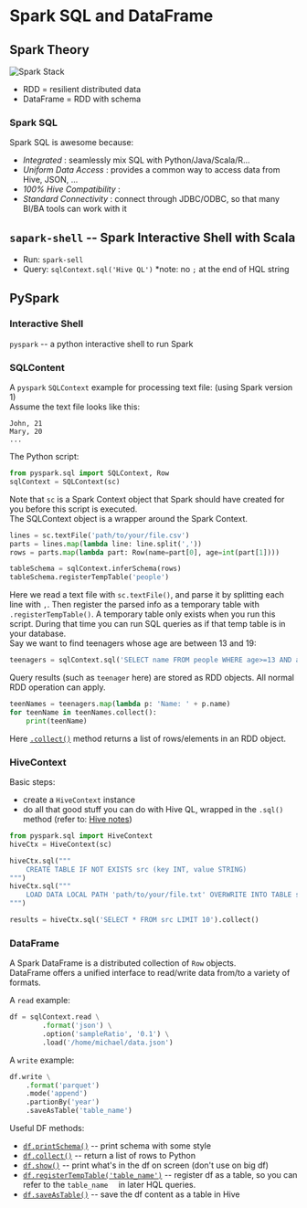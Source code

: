 # Spark SQL and DataFrame

## Spark Theory
![Spark Stack](https://dhenschen.files.wordpress.com/2015/06/spark-2015-vision.jpg)  
- RDD = resilient distributed data 
- DataFrame = RDD with schema

### Spark SQL  
Spark SQL is awesome because:
- *Integrated* : seamlessly mix SQL with Python/Java/Scala/R...
- *Uniform Data Access* : provides a common way to access data from Hive, JSON, ...  
- *100% Hive Compatibility* : 
- *Standard Connectivity* : connect through JDBC/ODBC, so that many BI/BA tools can work with it

## `sapark-shell` -- Spark Interactive Shell with Scala  
- Run: `spark-sell`  
- Query: `sqlContext.sql('Hive QL')` *note: no `;` at the end of HQL string  




## PySpark 
### Interactive Shell  
`pyspark` -- a python interactive shell to run Spark

### SQLContent

A `pyspark` `SQLContext` example for processing text file:  (using Spark version 1)  
Assume the text file looks like this:
```text
John, 21
Mary, 20
...
```
The  Python script:
```python
from pyspark.sql import SQLContext, Row
sqlContext = SQLContext(sc)
```
Note that `sc` is a Spark Context object that Spark should have created for you before this script is executed.  
The SQLContext object is a wrapper around the Spark Context.
```python
lines = sc.textFile('path/to/your/file.csv')
parts = lines.map(lambda line: line.split(','))
rows = parts.map(lambda part: Row(name=part[0], age=int(part[1])))

tableSchema = sqlContext.inferSchema(rows)
tableSchema.registerTempTable('people')
```
Here we read a text file with `sc.textFile()`, and parse it by splitting each line with `,`. 
Then register the parsed info as a temporary table with `.registerTempTable()`. 
A temporary table only exists when you run this script. 
During that time you can run SQL queries as if that temp table is in your database.  
Say we want to find teenagers whose age are between 13 and 19:
```python
teenagers = sqlContext.sql('SELECT name FROM people WHERE age>=13 AND age<=19')
```
Query results (such as `teenager` here) are stored as RDD objects. All normal RDD operation can apply.
```python
teenNames = teenagers.map(lambda p: 'Name: ' + p.name)
for teenName in teenNames.collect(): 
    print(teenName)
```
Here [`.collect()`](https://spark.apache.org/docs/2.2.0/api/python/pyspark.html#pyspark.RDD.collect) method returns a list of rows/elements in an RDD object.


### HiveContext
Basic steps:  
- create a `HiveContext` instance
- do all that good stuff you can do with Hive QL, wrapped in the `.sql()` method (refer to: [Hive notes](Hive%20Notes.md))
```python
from pyspark.sql import HiveContext
hiveCtx = HiveContext(sc)

hiveCtx.sql("""
    CREATE TABLE IF NOT EXISTS src (key INT, value STRING)
""")
hiveCtx.sql("""
    LOAD DATA LOCAL PATH 'path/to/your/file.txt' OVERWRITE INTO TABLE src
""")

results = hiveCtx.sql('SELECT * FROM src LIMIT 10').collect()
```


### DataFrame
A Spark DataFrame is a distributed collection of `Row` objects.  
DataFrame offers a unified interface to read/write data from/to a variety of formats.

A `read` example:
```python
df = sqlContext.read \
        .format('json') \
        .option('sampleRatio', '0.1') \
        .load('/home/michael/data.json')
```
A `write` example:
```python
df.write \
    .format('parquet')
    .mode('append')
    .partionBy('year')
    .saveAsTable('table_name')
```
Useful DF methods:
- [`df.printSchema()`](http://spark.apache.org/docs/latest/api/python/pyspark.sql.html#pyspark.sql.DataFrame.printSchema) -- print schema with some style
- [`df.collect()`](http://spark.apache.org/docs/latest/api/python/pyspark.sql.html#pyspark.sql.DataFrame.collect) -- return a list of rows to Python
- [`df.show()`](http://spark.apache.org/docs/latest/api/python/pyspark.sql.html#pyspark.sql.DataFrame.show) -- print what's in the df on screen (don't use on big df)
- [`df.registerTempTable('table_name')`](http://spark.apache.org/docs/latest/api/python/pyspark.sql.html#pyspark.sql.DataFrame.registerTempTable)  -- register df as a table, so you can refer to the `table_name  ` in later HQL queries.
- [`df.saveAsTable()`](http://spark.apache.org/docs/latest/api/python/pyspark.sql.html#pyspark.sql.DataFrameWriter.saveAsTable) -- save the df content as a table in Hive